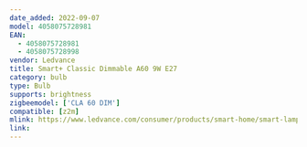 ```yaml
---
date_added: 2022-09-07
model: 4058075728981
EAN: 
  - 4058075728981
  - 4058075728998
vendor: Ledvance
title: Smart+ Classic Dimmable A60 9W E27
category: bulb
type: Bulb
supports: brightness
zigbeemodel: ['CLA 60 DIM']
compatible: [z2m]
mlink: https://www.ledvance.com/consumer/products/smart-home/smart-lamps/smart-zigbee/smart-classic-heatsink-lamps-with-zigbee-technology/classic-candle-shape-with-zigbee-technology-c6387?productId=203881
link: 
---
```

